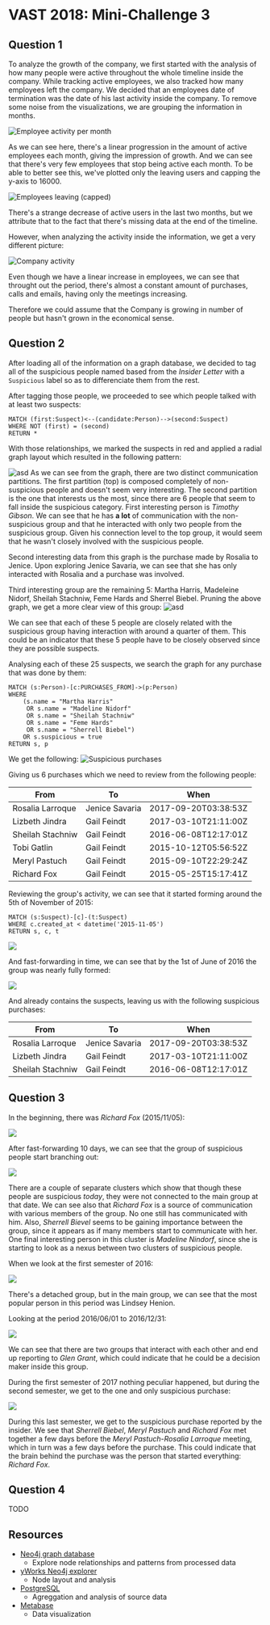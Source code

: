 # VAST 2018: Mini-Challenge 3

## Question 1

To analyze the growth of the company, we first started with the analysis of how many people were active throughout the whole timeline inside the company. While tracking active employees, we also tracked how many employees left the company. We decided that an employees date of termination was the date of his last activity inside the company. To remove some noise from the visualizations, we are grouping the information in months.

![Employee activity per month](images/employee_activity_per_month.png)

As we can see here, there's a linear progression in the amount of active employees each month, giving the impression of growth. And we can see that there's very few employees that stop being active each month. To be able to better see this, we've plotted only the leaving users and capping the y-axis to 16000.

![Employees leaving (capped)](images/leaving_capped.png)

There's a strange decrease of active users in the last two months, but we attribute that to the fact that there's missing data at the end of the timeline.

However, when analyzing the activity inside the information, we get a very different picture:

![Company activity](images/activity_per_month.png)

Even though we have a linear increase in employees, we can see that throught out the period, there's almost a constant amount of purchases, calls and emails, having only the meetings increasing.

Therefore we could assume that the Company is growing in number of people but hasn't grown in the economical sense.

## Question 2

After loading all of the information on a graph database, we decided to tag all of the suspicious people named based from the _Insider Letter_ with a `Suspicious` label so as to differenciate them from the rest.

After tagging those people, we proceeded to see which people talked with at least two suspects:

```
MATCH (first:Suspect)<--(candidate:Person)-->(second:Suspect)
WHERE NOT (first) = (second)
RETURN *
```

With those relationships, we marked the suspects in red and applied a radial graph layout which resulted in the following pattern:

![asd](images/ex2.svg)
As we can see from the graph, there are two distinct communication partitions. The first partition (top) is composed completely of non-suspicious people and doesn't seem very interesting.
The second partition is the one that interests us the most, since there are 6 people that seem to fall inside the suspicious category.
First interesting person is _Timothy Gibson_. We can see that he has **a lot** of communication with the non-suspicious group and that he interacted with only two people from the suspicious group. Given his connection level to the top group, it would seem that he wasn't closely involved with the suspicious people.

Second interesting data from this graph is the purchase made by Rosalia to Jenice. Upon exploring Jenice Savaria, we can see that she has only interacted with Rosalia and a purchase was involved.

Third interesting group are the remaining 5: Martha Harris, Madeleine Nidorf, Sheilah Stachniw, Feme Hards and Sherrel Biebel.
Pruning the above graph, we get a more clear view of this group:
![asd](images/ex2_zoom.svg)

We can see that each of these 5 people are closely related with the suspicious group having interaction with around a quarter of them. This could be an indicator that these 5 people have to be closely observed since they are possible suspects.

Analysing each of these 25 suspects, we search the graph for any purchase that was done by them:

```
MATCH (s:Person)-[c:PURCHASES_FROM]->(p:Person)
WHERE
	(s.name = "Martha Harris"
     OR s.name = "Madeline Nidorf"
     OR s.name = "Sheilah Stachniw"
     OR s.name = "Feme Hards"
     OR s.name = "Sherrell Biebel")
    OR s.suspicious = true
RETURN s, p
```

We get the following:
![Suspicious purchases](images/suspicious_purchases.svg)

Giving us 6 purchases which we need to review from the following people:

| From             | To             | When                 |
| ---------------- | -------------- | -------------------- |
| Rosalia Larroque | Jenice Savaria | 2017-09-20T03:38:53Z |
| Lizbeth Jindra   | Gail Feindt    | 2017-03-10T21:11:00Z |
| Sheilah Stachniw | Gail Feindt    | 2016-06-08T12:17:01Z |
| Tobi Gatlin      | Gail Feindt    | 2015-10-12T05:56:52Z |
| Meryl Pastuch    | Gail Feindt    | 2015-09-10T22:29:24Z |
| Richard Fox      | Gail Feindt    | 2015-05-25T15:17:41Z |

Reviewing the group's activity, we can see that it started forming around the 5th of November of 2015:

```
MATCH (s:Suspect)-[c]-(t:Suspect)
WHERE c.created_at < datetime('2015-11-05')
RETURN s, c, t
```

![](images/3_suspicious_2015_11_05.svg)

And fast-forwarding in time, we can see that by the 1st of June of 2016 the group was nearly fully formed:

![](images/3_suspicious_2016_06_01.svg)

And already contains the suspects, leaving us with the following suspicious purchases:

| From             | To             | When                 |
| ---------------- | -------------- | -------------------- |
| Rosalia Larroque | Jenice Savaria | 2017-09-20T03:38:53Z |
| Lizbeth Jindra   | Gail Feindt    | 2017-03-10T21:11:00Z |
| Sheilah Stachniw | Gail Feindt    | 2016-06-08T12:17:01Z |

## Question 3

In the beginning, there was _Richard Fox_ (2015/11/05):

![](images/3_suspicious_2015_11_05.svg)

After fast-forwarding 10 days, we can see that the group of suspicious people start branching out:

![](images/3_suspicious_2015_11_15.svg)

There are a couple of separate clusters which show that though these people are suspicious _today_, they were not connected to the main group at that date.
We can see also that _Richard Fox_ is a source of communication with various members of the group. No one still has communicated with him. Also, _Sherrell Bievel_ seems to be gaining importance between the group, since it appears as if many members start to communicate with her. One final interesting person in this cluster is _Madeline Nindorf_, since she is starting to look as a nexus between two clusters of suspicious people.

When we look at the first semester of 2016:

![](images/3_suspicious_2016_01_01_to_06_01.svg)

There's a detached group, but in the main group, we can see that the most popular person in this period was Lindsey Henion.

Looking at the period 2016/06/01 to 2016/12/31:

![](images/3_suspicious_2016_06_01_to_2017_01_01.svg)

We can see that there are two groups that interact with each other and end up reporting to _Glen Grant_, which could indicate that he could be a decision maker inside this group.

During the first semester of 2017 nothing peculiar happened, but during the second semester, we get to the one and only suspicious purchase:

![](images/3_suspicious_2017_06_01_to_2018_01_01.svg)

During this last semester, we get to the suspicious purchase reported by the insider. We see that _Sherrell Biebel_, _Meryl Pastuch_ and _Richard Fox_ met together a few days before the _Meryl Pastuch_-_Rosalia Larroque_ meeting, which in turn was a few days before the purchase. This could indicate that the brain behind the purchase was the person that started everything: _Richard Fox_.

## Question 4

TODO

## Resources

- [Neo4j graph database](https://neo4j.com/)
  - Explore node relationships and patterns from processed data
- [yWorks Neo4j explorer](https://www.yworks.com/neo4j-explorer/)
  - Node layout and analysis
- [PostgreSQL](https://www.postgresql.org/)
  - Agreggation and analysis of source data
- [Metabase](https://www.metabase.com/)
  - Data visualization

